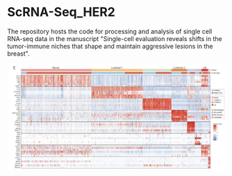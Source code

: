 # ScRNA-Seq_HER2

The repository hosts the code for processing and analysis of single cell RNA-seq data in the manuscript "Single-cell evaluation reveals shifts in the tumor-immune niches that shape and maintain aggressive lesions in the breast".

![Heatmap](manuscript_heatmap.png)
